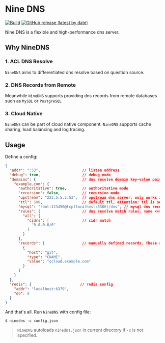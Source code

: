 # Nine DNS
[![Build](https://github.com/wintbiit/NineDNS/actions/workflows/build.yml/badge.svg)](https://github.com/wintbiit/NineDNS/actions/workflows/build.yml)
[![GitHub release (latest by date)](https://img.shields.io/github/v/release/wintbiit/NineDNS)](https://github.com/wintbiit/NineDNS/releases)

Nine DNS is a flexible and high-performance dns server.

## Why NineDNS
### 1. ACL DNS Resolve
`NineDNS` aims to differentiated dns resolve based on question source.

### 2. DNS Records from Remote
Meanwhile `NineDNS` supports providing dns records from remote databases such as `MySQL` or `PostgreSQL`

### 3. Cloud Native
`NineDNS` can be part of cloud native component. `NineDNS` supports cache sharing, load balancing and log tracing.

## Usage
Define a config:
```json
{
  "addr": ":53",                   // listen address
  "debug": true,                   // debug mode
  "domains": {                     // dns resolve domain key-value pairs. domain <===> resolve config
    "example.com": {
      "authoritative": true,       // authoritative mode
      "recursion": false,          // recursion mode
      "upstream": "223.5.5.5:53",  // upstream dns server, only works in recursion mode
      "ttl": 600,                  // default ttl, attention: ttl is server level, not record level. server re-fetch record source ttl
      "mysql": "root:123456@tcp(localhost:3306)/dns", // mysql dns record source
      "rules": {                   // dns resolve match rules. name <===> rule. Name is also used as table name in mysql record source
        "all": {
          "cidrs": [               // cidr match
            "0.0.0.0/0"
          ]
        }
      },
      "records": [                 // manually defined records. These records would overrider others
        {
          "host": "git",        
          "type": "CNAME",
          "value": "qcloud.example.com"
        }
      ]
    }
  },
  "redis": {                      // redis config
    "addr": "localhost:6379",
    "db": 8
  }
}
```

And that's all. Run `NineDNS` with config file:
```shell
$ ninedns -c config.json
```
> `NineDNS` autoloads `ninedns.json` in current directory if `-c` is not specified.